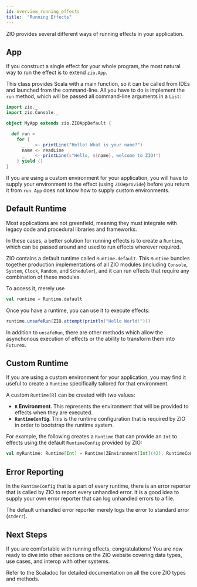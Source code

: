 ```yaml
---
id: overview_running_effects
title:  "Running Effects"
---
```


ZIO provides several different ways of running effects in your application.

## App

If you construct a single effect for your whole program, the most natural way to run the effect is to extend `zio.App`. 

This class provides Scala with a main function, so it can be called from IDEs and launched from the command-line. All you have to do is implement the `run` method, which will be passed all command-line arguments in a `List`:

```scala mdoc:silent
import zio._
import zio.Console._

object MyApp extends zio.ZIOAppDefault {

  def run =
    for {
      _    <- printLine("Hello! What is your name?")
      name <- readLine
      _    <- printLine(s"Hello, ${name}, welcome to ZIO!")
    } yield ()
}
```

If you are using a custom environment for your application, you will have to supply your environment to the effect (using `ZIO#provide`) before you return it from `run`. `App` does not know how to supply custom environments.

## Default Runtime

Most applications are not greenfield, meaning they must integrate with legacy code and procedural libraries and frameworks.

In these cases, a better solution for running effects is to create a `Runtime`, which can be passed around and used to run effects wherever required.

ZIO contains a default runtime called `Runtime.default`. This `Runtime` bundles together production implementations of all ZIO modules (including `Console`, `System`, `Clock`, `Random`, and `Scheduler`), and it can run effects that require any combination of these modules.

To access it, merely use

```scala mdoc:silent
val runtime = Runtime.default
```

Once you have a runtime, you can use it to execute effects:

```scala mdoc:silent
runtime.unsafeRun(ZIO.attempt(println("Hello World!")))
```

In addition to `unsafeRun`, there are other methods which allow the asynchonous execution of effects or the ability to transform them into `Future`s.

## Custom Runtime

If you are using a custom environment for your application, you may find it useful to create a `Runtime` specifically tailored for that environment.

A custom `Runtime[R]` can be created with two values:

 - **`R` Environment**. This represents the environment that will be provided to effects when they are executed.
 - **`RuntimeConfig`**. This is the runtime configuration that is required by ZIO in order to bootstrap the runtime system.

For example, the following creates a `Runtime` that can provide an `Int` to effects using the default `RuntimeConfig` provided by ZIO:

```scala mdoc:silent
val myRuntime: Runtime[Int] = Runtime(ZEnvironment[Int](42), RuntimeConfig.default)
```

## Error Reporting

In the `RuntimeConfig` that is a part of every runtime, there is an error reporter that is called by ZIO to report every unhandled error. It is a good idea to supply your own error reporter that can log unhandled errors to a file.

The default unhandled error reporter merely logs the error to standard error (`stderr`).

## Next Steps

If you are comfortable with running effects, congratulations! You are now ready to dive into other sections on the ZIO website covering data types, use cases, and interop with other systems. 

Refer to the Scaladoc for detailed documentation on all the core ZIO types and methods.
